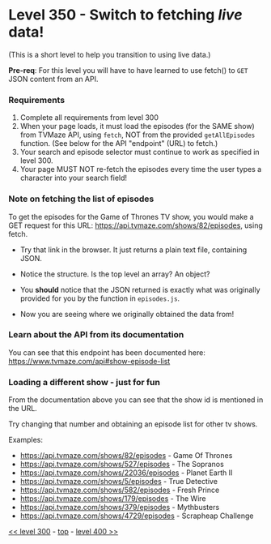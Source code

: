 # Level 350 - Switch to fetching _live_ data!

(This is a short level to help you transition to using live data.)

**Pre-req**: For this level you will have to have learned to use fetch() to `GET` JSON content from an API.

### Requirements

1. Complete all requirements from level 300
1. When your page loads, it must load the episodes (for the SAME show) from TVMaze API, using `fetch`, NOT from the provided `getAllEpisodes` function. (See below for the API "endpoint" (URL) to fetch.)
1. Your search and episode selector must continue to work as specified in level 300.
1. Your page MUST NOT re-fetch the episodes every time the user types a character into your search field!

### Note on fetching the list of episodes

To get the episodes for the Game of Thrones TV show, you would make a GET request for this URL: https://api.tvmaze.com/shows/82/episodes, using fetch.

- Try that link in the browser. It just returns a plain text file, containing JSON.

- Notice the structure. Is the top level an array? An object?

- You **should** notice that the JSON returned is exactly what was originally provided for you by the function in `episodes.js`.

- Now you are seeing where we originally obtained the data from!

### Learn about the API from its documentation

You can see that this endpoint has been documented here: https://www.tvmaze.com/api#show-episode-list

### Loading a different show - just for fun

From the documentation above you can see that the show id is mentioned in the URL.

Try changing that number and obtaining an episode list for other tv shows.

Examples:

- https://api.tvmaze.com/shows/82/episodes - Game Of Thrones
- https://api.tvmaze.com/shows/527/episodes - The Sopranos
- https://api.tvmaze.com/shows/22036/episodes - Planet Earth II
- https://api.tvmaze.com/shows/5/episodes - True Detective
- https://api.tvmaze.com/shows/582/episodes - Fresh Prince
- https://api.tvmaze.com/shows/179/episodes - The Wire
- https://api.tvmaze.com/shows/379/episodes - Mythbusters
- https://api.tvmaze.com/shows/4729/episodes - Scrapheap Challenge

[<< level 300](./level-300.md) - [top](./readme.md) - [level 400 >>](./level-400.md)
